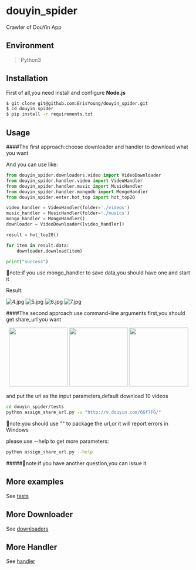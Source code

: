 # douyin_spider

Crawler of DouYin App

## Environment

> Python3

## Installation
First of all,you need install and configure **Node.js**

```bash
$ git clone git@github.com:ErisYoung/douyin_spider.git
$ cd douyin_spider
$ pip install -r requirements.txt
```

## Usage

####The first approach:choose downloader and handler to download what you want 

And you can use like:

```python
from douyin_spider.downloaders.video import VideoDownloader
from douyin_spider.handler.video import VideoHandler
from douyin_spider.handler.music import MusicHandler
from douyin_spider.handler.mongodb import MongoHandler
from douyin_spider.enter.hot_top import hot_top20

video_handler = VideoHandler(folder='./videos')
music_handler = MusicHandler(folder='./musics')
mongo_handler = MongoHandler()
downloader = VideoDownloader([video_handler])

result = hot_top20()

for item in result.data:
    downloader.download(item)

print("success")

```
💨note:if you use mongo_handler to save data,you should have one and start it

Result:

![4.jpg](https://ws3.sinaimg.cn/large/005BYqpggy1g2yux5fnxzj30wp0e078x.jpg)
![5.jpg](https://ws3.sinaimg.cn/large/005BYqpggy1g2yux5kulnj319x09uwmp.jpg)
![6.jpg](https://ws3.sinaimg.cn/large/005BYqpggy1g2yux4gxauj319k09ldg6.jpg)
![7.jpg](https://ws3.sinaimg.cn/large/005BYqpggy1g2yux4i58yj312b0e8ju0.jpg)

####The second approach:use command-line arguments
first,you should get share_url you want

<p align="center">
<img src="https://ws3.sinaimg.cn/large/005BYqpggy1g2yuhcwjxij30ku112qns.jpg" width="160">
<img src="https://ws3.sinaimg.cn/large/005BYqpggy1g2yuhansloj30ku112jt2.jpg" width="160">
<img src="ttps://ws3.sinaimg.cn/large/005BYqpggy1g2yuhb3f0vj30ku112jv8.jpg" width="160">
</p>

and put the url as the input parameters,default download 10 videos
```bash
cd douyin_spider/tests
python assign_share_url.py -u "http://v.douyin.com/6Gf7FG/" 

```
💨note:you should use "" to package the url,or it will report errors in Windows

please use --help to get more parameters:
```bash
python assign_share_url.py --help
```

#####💨note:if you have another question,you can issue it

## More examples

See [tests](tests)

## More Downloader

See [downloaders](douyin_spider/downloaders)

## More Handler

See [handler](douyin_spider/handler)




